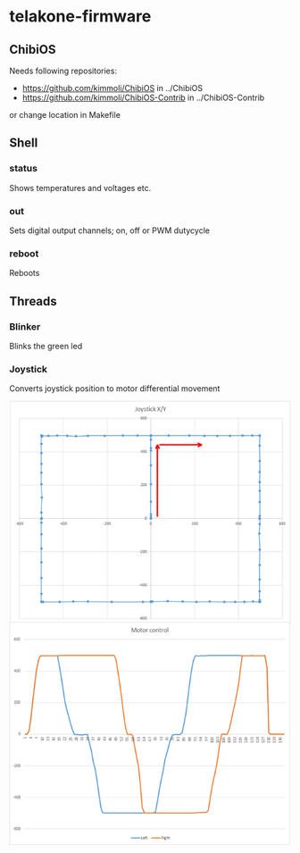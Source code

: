 # telakone-firmware


## ChibiOS

Needs following repositories:
* https://github.com/kimmoli/ChibiOS in ../ChibiOS
* https://github.com/kimmoli/ChibiOS-Contrib in ../ChibiOS-Contrib

or change location in Makefile

## Shell

### status

Shows temperatures and voltages etc.

### out

Sets digital output channels; on, off or PWM dutycycle

### reboot

Reboots

## Threads
### Blinker

Blinks the green led

### Joystick

Converts joystick position to motor differential movement

<img alt="Joystick plot" src="joystick.png">

